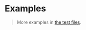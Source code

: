# Examples

> More examples in [the test files](https://github.com/make-github-pseudonymous-again/js-set-partition/tree/main/test/src).
